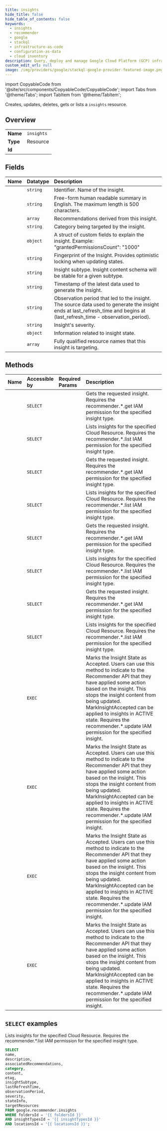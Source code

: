 ```yaml
---
title: insights
hide_title: false
hide_table_of_contents: false
keywords:
  - insights
  - recommender
  - google
  - stackql
  - infrastructure-as-code
  - configuration-as-data
  - cloud inventory
description: Query, deploy and manage Google Cloud Platform (GCP) infrastructure and resources using SQL
custom_edit_url: null
image: /img/providers/google/stackql-google-provider-featured-image.png
---
```


import CopyableCode from '@site/src/components/CopyableCode/CopyableCode';
import Tabs from '@theme/Tabs';
import TabItem from '@theme/TabItem';

Creates, updates, deletes, gets or lists a <code>insights</code> resource.

## Overview
<table><tbody>
<tr><td><b>Name</b></td><td><code>insights</code></td></tr>
<tr><td><b>Type</b></td><td>Resource</td></tr>
<tr><td><b>Id</b></td><td><CopyableCode code="google.recommender.insights" /></td></tr>
</tbody></table>

## Fields
| Name | Datatype | Description |
|:-----|:---------|:------------|
| <CopyableCode code="name" /> | `string` | Identifier. Name of the insight. |
| <CopyableCode code="description" /> | `string` | Free-form human readable summary in English. The maximum length is 500 characters. |
| <CopyableCode code="associatedRecommendations" /> | `array` | Recommendations derived from this insight. |
| <CopyableCode code="category" /> | `string` | Category being targeted by the insight. |
| <CopyableCode code="content" /> | `object` | A struct of custom fields to explain the insight. Example: "grantedPermissionsCount": "1000" |
| <CopyableCode code="etag" /> | `string` | Fingerprint of the Insight. Provides optimistic locking when updating states. |
| <CopyableCode code="insightSubtype" /> | `string` | Insight subtype. Insight content schema will be stable for a given subtype. |
| <CopyableCode code="lastRefreshTime" /> | `string` | Timestamp of the latest data used to generate the insight. |
| <CopyableCode code="observationPeriod" /> | `string` | Observation period that led to the insight. The source data used to generate the insight ends at last_refresh_time and begins at (last_refresh_time - observation_period). |
| <CopyableCode code="severity" /> | `string` | Insight's severity. |
| <CopyableCode code="stateInfo" /> | `object` | Information related to insight state. |
| <CopyableCode code="targetResources" /> | `array` | Fully qualified resource names that this insight is targeting. |

## Methods
| Name | Accessible by | Required Params | Description |
|:-----|:--------------|:----------------|:------------|
| <CopyableCode code="billing_accounts_locations_insight_types_insights_get" /> | `SELECT` | <CopyableCode code="billingAccountsId, insightTypesId, insightsId, locationsId" /> | Gets the requested insight. Requires the recommender.*.get IAM permission for the specified insight type. |
| <CopyableCode code="billing_accounts_locations_insight_types_insights_list" /> | `SELECT` | <CopyableCode code="billingAccountsId, insightTypesId, locationsId" /> | Lists insights for the specified Cloud Resource. Requires the recommender.*.list IAM permission for the specified insight type. |
| <CopyableCode code="folders_locations_insight_types_insights_get" /> | `SELECT` | <CopyableCode code="foldersId, insightTypesId, insightsId, locationsId" /> | Gets the requested insight. Requires the recommender.*.get IAM permission for the specified insight type. |
| <CopyableCode code="folders_locations_insight_types_insights_list" /> | `SELECT` | <CopyableCode code="foldersId, insightTypesId, locationsId" /> | Lists insights for the specified Cloud Resource. Requires the recommender.*.list IAM permission for the specified insight type. |
| <CopyableCode code="organizations_locations_insight_types_insights_get" /> | `SELECT` | <CopyableCode code="insightTypesId, insightsId, locationsId, organizationsId" /> | Gets the requested insight. Requires the recommender.*.get IAM permission for the specified insight type. |
| <CopyableCode code="organizations_locations_insight_types_insights_list" /> | `SELECT` | <CopyableCode code="insightTypesId, locationsId, organizationsId" /> | Lists insights for the specified Cloud Resource. Requires the recommender.*.list IAM permission for the specified insight type. |
| <CopyableCode code="projects_locations_insight_types_insights_get" /> | `SELECT` | <CopyableCode code="insightTypesId, insightsId, locationsId, projectsId" /> | Gets the requested insight. Requires the recommender.*.get IAM permission for the specified insight type. |
| <CopyableCode code="projects_locations_insight_types_insights_list" /> | `SELECT` | <CopyableCode code="insightTypesId, locationsId, projectsId" /> | Lists insights for the specified Cloud Resource. Requires the recommender.*.list IAM permission for the specified insight type. |
| <CopyableCode code="billing_accounts_locations_insight_types_insights_mark_accepted" /> | `EXEC` | <CopyableCode code="billingAccountsId, insightTypesId, insightsId, locationsId" /> | Marks the Insight State as Accepted. Users can use this method to indicate to the Recommender API that they have applied some action based on the insight. This stops the insight content from being updated. MarkInsightAccepted can be applied to insights in ACTIVE state. Requires the recommender.*.update IAM permission for the specified insight. |
| <CopyableCode code="folders_locations_insight_types_insights_mark_accepted" /> | `EXEC` | <CopyableCode code="foldersId, insightTypesId, insightsId, locationsId" /> | Marks the Insight State as Accepted. Users can use this method to indicate to the Recommender API that they have applied some action based on the insight. This stops the insight content from being updated. MarkInsightAccepted can be applied to insights in ACTIVE state. Requires the recommender.*.update IAM permission for the specified insight. |
| <CopyableCode code="organizations_locations_insight_types_insights_mark_accepted" /> | `EXEC` | <CopyableCode code="insightTypesId, insightsId, locationsId, organizationsId" /> | Marks the Insight State as Accepted. Users can use this method to indicate to the Recommender API that they have applied some action based on the insight. This stops the insight content from being updated. MarkInsightAccepted can be applied to insights in ACTIVE state. Requires the recommender.*.update IAM permission for the specified insight. |
| <CopyableCode code="projects_locations_insight_types_insights_mark_accepted" /> | `EXEC` | <CopyableCode code="insightTypesId, insightsId, locationsId, projectsId" /> | Marks the Insight State as Accepted. Users can use this method to indicate to the Recommender API that they have applied some action based on the insight. This stops the insight content from being updated. MarkInsightAccepted can be applied to insights in ACTIVE state. Requires the recommender.*.update IAM permission for the specified insight. |

## `SELECT` examples

Lists insights for the specified Cloud Resource. Requires the recommender.*.list IAM permission for the specified insight type.

```sql
SELECT
name,
description,
associatedRecommendations,
category,
content,
etag,
insightSubtype,
lastRefreshTime,
observationPeriod,
severity,
stateInfo,
targetResources
FROM google.recommender.insights
WHERE foldersId = '{{ foldersId }}'
AND insightTypesId = '{{ insightTypesId }}'
AND locationsId = '{{ locationsId }}';
```
